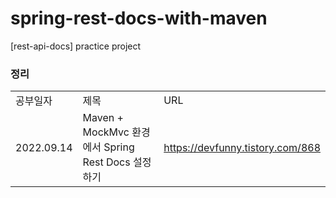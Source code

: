 # spring-rest-docs-with-maven
[rest-api-docs] practice project

### 정리
| | | |
|-|-|-|
|공부일자|제목|URL|
|2022.09.14|Maven + MockMvc 환경에서 Spring Rest Docs 설정하기|https://devfunny.tistory.com/868|
